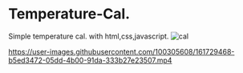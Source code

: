 # Temperature-Cal.
Simple temperature cal. with html,css,javascript.
![cal](https://user-images.githubusercontent.com/100305608/161729410-e14228e0-63af-407e-a51d-fbb93c4fde9a.png)


https://user-images.githubusercontent.com/100305608/161729468-b5ed3472-05dd-4b00-91da-333b27e23507.mp4

